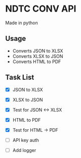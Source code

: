 # NDTC CONV API

Made in python


## Usage
- Converts JSON to XLSX
- Converts XLSX to JSON
- Converts HTML to PDF


## Task List
- [x] JSON to XLSX
- [X] XLSX to JSON
- [X] Test for JSON <-> XLSX
- [x] HTML to PDF
- [x] Test for HTML -> PDF
- [ ] API key auth
- [ ] Add logger

